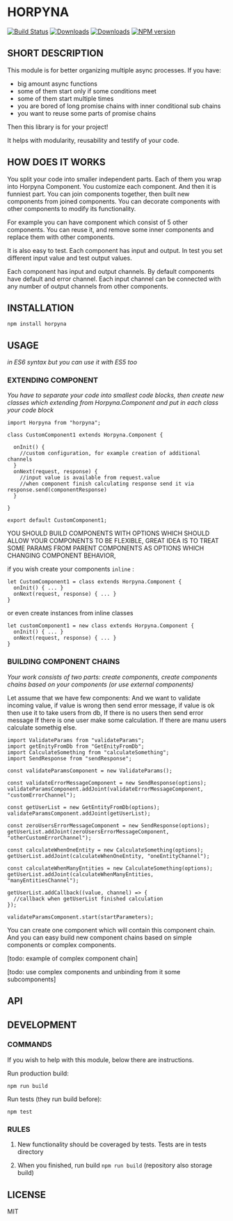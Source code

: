 # HORPYNA
[![Build Status](https://travis-ci.org/uhlryk/horpyna.svg)](https://travis-ci.org/uhlryk/horpyna)
[![Downloads](https://img.shields.io/npm/dt/horpyna.svg)](https://www.npmjs.com/package/horpyna)
[![Downloads](https://img.shields.io/npm/dm/horpyna.svg)](https://www.npmjs.com/package/horpyna)
[![NPM version](https://img.shields.io/npm/v/horpyna.svg)](https://www.npmjs.com/package/horpyna)

## SHORT DESCRIPTION

This module is for better organizing multiple async processes.
If you have:

 * big amount async functions 
 * some of them start only if some conditions meet 
 * some of them start multiple times 
 * you are bored of long promise chains with inner conditional sub chains
 * you want to reuse some parts of promise chains
 
Then this library is for your project!

It helps with modularity, reusability and testify of your code.
 
## HOW DOES IT WORKS

You split your code into smaller independent parts. Each of them you wrap into Horpyna Component. You customize
each component. And then it is funniest part. You can join components together, then built new components from 
joined components. You can decorate components with other components to modify its functionality. 

For example you can have component which consist of 5 other components. You can reuse it, and remove some inner components
and replace them with other components.

It is also easy to test. Each component has input and output. In test you set different input value and test
 output values.

Each component has input and output channels. By default components have default and error channel.
Each input channel can be connected with any number of output channels from other components.

## INSTALLATION

    npm install horpyna

## USAGE 
*in ES6 syntax but you can use it with ES5 too*

### EXTENDING COMPONENT

*You have to separate your code into smallest code blocks, then create new classes which extending from Horpyna.Component
and put in each class your code block*


    import Horpyna from "horpyna"; 
    
    class CustomComponent1 extends Horpyna.Component {
    
      onInit() {
        //custom configuration, for example creation of additional channels
      }
      onNext(request, response) {
        //input value is available from request.value
        //when component finish calculating response send it via response.send(componentResponse)
      }
      
    }
    
    export default CustomComponent1;

YOU SHOULD BUILD COMPONENTS WITH OPTIONS WHICH SHOULD ALLOW YOUR COMPONENTS TO BE FLEXIBLE,
GREAT IDEA IS TO TREAT SOME PARAMS FROM PARENT COMPONENTS AS OPTIONS WHICH CHANGING COMPONENT BEHAVIOR,

if you wish create your components `inline` :

    let CustomComponent1 = class extends Horpyna.Component {
      onInit() { ... }
      onNext(request, response) { ... }
    }
    
or even create instances from inline classes

    let customComponent1 = new class extends Horpyna.Component {
      onInit() { ... }
      onNext(request, response) { ... }
    }


### BUILDING COMPONENT CHAINS
    
*Your work consists of two parts: create components, create components chains based on your components (or use external components)*

Let assume that we have few components:
And we want to validate incoming value, 
if value is wrong then send error message, 
if value is  ok then use it to take users from db,
If there is no users then send error message
If there is one user make some calculation.
If there are manu users calculate somethig else.
    
    import ValidateParams from "validateParams";
    import getEnityFromDb from "GetEnityFromDb";
    import CalculateSomething from "calculateSomething";
    import SendResponse from "sendResponse";
    
    const validateParamsComponent = new ValidateParams();
    
    const validateErrorMessageComponent = new SendResponse(options);
    validateParamsComponent.addJoint(validateErrorMessageComponent, "customErrorChannel");
    
    const getUserList = new GetEntityFromDb(options);
    validateParamsComponent.addJoint(getUserList);
    
    const zeroUsersErrorMessageComponent = new SendResponse(options);
    getUserList.addJoint(zeroUsersErrorMessageComponent, "otherCustomErrorChannel");
    
    const calculateWhenOneEntity = new CalculateSomething(options);
    getUserList.addJoint(calculateWhenOneEntity, "oneEntityChannel");
    
    const calculateWhenManyEntities = new CalculateSomething(options);
    getUserList.addJoint(calculateWhenManyEntities, "manyEntitiesChannel");
    
    getUserList.addCallback((value, channel) => {
      //callback when getUserList finished calculation
    });
        
    validateParamsComponent.start(startParameters);


You can create one component which will contain this component chain. And you can easy build new component chains
based on simple components or complex components.

[todo: example of complex component chain]

[todo: use complex components and unbinding from it some subcomponents]

## API

## DEVELOPMENT

### COMMANDS 

If you wish to help with this module, below there are instructions.
   
Run production build:

    npm run build
    
Run tests (they run build before):

    npm test


### RULES

 1. New functionality should be coveraged by tests. Tests are in tests directory
 
 2. When you finished, run build `npm run build` (repository also storage build)
 
## LICENSE

MIT



